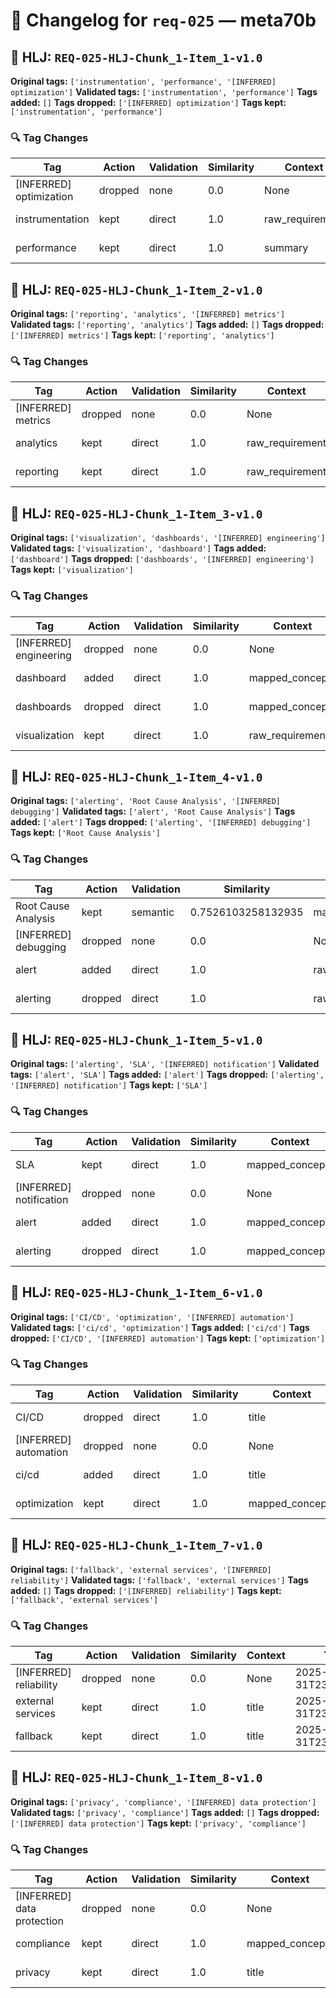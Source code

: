 # 📝 Changelog for `req-025` — **meta70b**

## 🔹 HLJ: `REQ-025-HLJ-Chunk_1-Item_1-v1.0`

**Original tags:** `['instrumentation', 'performance', '[INFERRED] optimization']`
**Validated tags:** `['instrumentation', 'performance']`
**Tags added:** `[]`
**Tags dropped:** `['[INFERRED] optimization']`
**Tags kept:** `['instrumentation', 'performance']`

### 🔍 Tag Changes
| Tag | Action   | Validation | Similarity | Context           | Timestamp               |
|-----|----------|------------|------------|-------------------|-------------------------|
| [INFERRED] optimization | dropped | none | 0.0 | None | 2025-05-31T23:57:33.729149Z |
| instrumentation | kept | direct | 1.0 | raw_requirement | 2025-05-31T23:57:33.588627Z |
| performance | kept | direct | 1.0 | summary | 2025-05-31T23:57:33.595088Z |

## 🔹 HLJ: `REQ-025-HLJ-Chunk_1-Item_2-v1.0`

**Original tags:** `['reporting', 'analytics', '[INFERRED] metrics']`
**Validated tags:** `['reporting', 'analytics']`
**Tags added:** `[]`
**Tags dropped:** `['[INFERRED] metrics']`
**Tags kept:** `['reporting', 'analytics']`

### 🔍 Tag Changes
| Tag | Action   | Validation | Similarity | Context           | Timestamp               |
|-----|----------|------------|------------|-------------------|-------------------------|
| [INFERRED] metrics | dropped | none | 0.0 | None | 2025-05-31T23:57:34.007398Z |
| analytics | kept | direct | 1.0 | raw_requirement | 2025-05-31T23:57:33.871662Z |
| reporting | kept | direct | 1.0 | raw_requirement | 2025-05-31T23:57:33.801603Z |

## 🔹 HLJ: `REQ-025-HLJ-Chunk_1-Item_3-v1.0`

**Original tags:** `['visualization', 'dashboards', '[INFERRED] engineering']`
**Validated tags:** `['visualization', 'dashboard']`
**Tags added:** `['dashboard']`
**Tags dropped:** `['dashboards', '[INFERRED] engineering']`
**Tags kept:** `['visualization']`

### 🔍 Tag Changes
| Tag | Action   | Validation | Similarity | Context           | Timestamp               |
|-----|----------|------------|------------|-------------------|-------------------------|
| [INFERRED] engineering | dropped | none | 0.0 | None | 2025-05-31T23:57:34.227562Z |
| dashboard | added | direct | 1.0 | mapped_concepts | 2025-05-31T23:57:34.093134Z |
| dashboards | dropped | direct | 1.0 | mapped_concepts | 2025-05-31T23:57:34.093134Z |
| visualization | kept | direct | 1.0 | raw_requirement | 2025-05-31T23:57:34.080261Z |

## 🔹 HLJ: `REQ-025-HLJ-Chunk_1-Item_4-v1.0`

**Original tags:** `['alerting', 'Root Cause Analysis', '[INFERRED] debugging']`
**Validated tags:** `['alert', 'Root Cause Analysis']`
**Tags added:** `['alert']`
**Tags dropped:** `['alerting', '[INFERRED] debugging']`
**Tags kept:** `['Root Cause Analysis']`

### 🔍 Tag Changes
| Tag | Action   | Validation | Similarity | Context           | Timestamp               |
|-----|----------|------------|------------|-------------------|-------------------------|
| Root Cause Analysis | kept | semantic | 0.7526103258132935 | mapped_concepts | 2025-05-31T23:57:34.413938Z |
| [INFERRED] debugging | dropped | none | 0.0 | None | 2025-05-31T23:57:34.545473Z |
| alert | added | direct | 1.0 | raw_requirement | 2025-05-31T23:57:34.301664Z |
| alerting | dropped | direct | 1.0 | raw_requirement | 2025-05-31T23:57:34.301664Z |

## 🔹 HLJ: `REQ-025-HLJ-Chunk_1-Item_5-v1.0`

**Original tags:** `['alerting', 'SLA', '[INFERRED] notification']`
**Validated tags:** `['alert', 'SLA']`
**Tags added:** `['alert']`
**Tags dropped:** `['alerting', '[INFERRED] notification']`
**Tags kept:** `['SLA']`

### 🔍 Tag Changes
| Tag | Action   | Validation | Similarity | Context           | Timestamp               |
|-----|----------|------------|------------|-------------------|-------------------------|
| SLA | kept | direct | 1.0 | mapped_concepts | 2025-05-31T23:57:34.571080Z |
| [INFERRED] notification | dropped | none | 0.0 | None | 2025-05-31T23:57:34.708731Z |
| alert | added | direct | 1.0 | mapped_concepts | 2025-05-31T23:57:34.559208Z |
| alerting | dropped | direct | 1.0 | mapped_concepts | 2025-05-31T23:57:34.559208Z |

## 🔹 HLJ: `REQ-025-HLJ-Chunk_1-Item_6-v1.0`

**Original tags:** `['CI/CD', 'optimization', '[INFERRED] automation']`
**Validated tags:** `['ci/cd', 'optimization']`
**Tags added:** `['ci/cd']`
**Tags dropped:** `['CI/CD', '[INFERRED] automation']`
**Tags kept:** `['optimization']`

### 🔍 Tag Changes
| Tag | Action   | Validation | Similarity | Context           | Timestamp               |
|-----|----------|------------|------------|-------------------|-------------------------|
| CI/CD | dropped | direct | 1.0 | title | 2025-05-31T23:57:34.713754Z |
| [INFERRED] automation | dropped | none | 0.0 | None | 2025-05-31T23:57:34.862551Z |
| ci/cd | added | direct | 1.0 | title | 2025-05-31T23:57:34.713754Z |
| optimization | kept | direct | 1.0 | mapped_concepts | 2025-05-31T23:57:34.728386Z |

## 🔹 HLJ: `REQ-025-HLJ-Chunk_1-Item_7-v1.0`

**Original tags:** `['fallback', 'external services', '[INFERRED] reliability']`
**Validated tags:** `['fallback', 'external services']`
**Tags added:** `[]`
**Tags dropped:** `['[INFERRED] reliability']`
**Tags kept:** `['fallback', 'external services']`

### 🔍 Tag Changes
| Tag | Action   | Validation | Similarity | Context           | Timestamp               |
|-----|----------|------------|------------|-------------------|-------------------------|
| [INFERRED] reliability | dropped | none | 0.0 | None | 2025-05-31T23:57:35.001876Z |
| external services | kept | direct | 1.0 | title | 2025-05-31T23:57:34.871564Z |
| fallback | kept | direct | 1.0 | title | 2025-05-31T23:57:34.867480Z |

## 🔹 HLJ: `REQ-025-HLJ-Chunk_1-Item_8-v1.0`

**Original tags:** `['privacy', 'compliance', '[INFERRED] data protection']`
**Validated tags:** `['privacy', 'compliance']`
**Tags added:** `[]`
**Tags dropped:** `['[INFERRED] data protection']`
**Tags kept:** `['privacy', 'compliance']`

### 🔍 Tag Changes
| Tag | Action   | Validation | Similarity | Context           | Timestamp               |
|-----|----------|------------|------------|-------------------|-------------------------|
| [INFERRED] data protection | dropped | none | 0.0 | None | 2025-05-31T23:57:35.152103Z |
| compliance | kept | direct | 1.0 | mapped_concepts | 2025-05-31T23:57:35.019480Z |
| privacy | kept | direct | 1.0 | title | 2025-05-31T23:57:35.006043Z |
